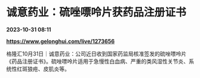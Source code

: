 # 诚意药业：硫唑嘌呤片获药品注册证书

**2023-10-31 08:11**

**https://www.gelonghui.com/live/1273656**

格隆汇10月31日｜诚意药业：公司近日收到国家药监局核准签发的硫唑嘌呤片《药品注册证书》。硫唑嘌呤片适用于急慢性白血病、严重的类风湿性关节炎、系统性红斑狼疮、皮肌炎等。